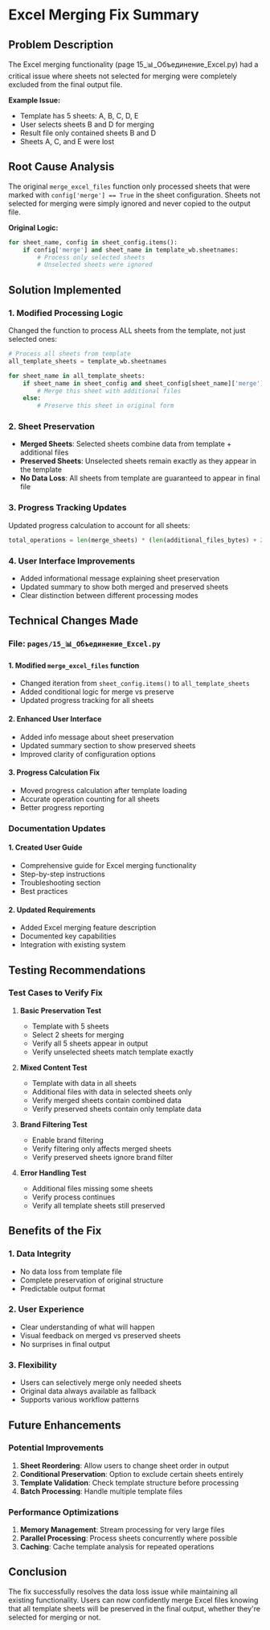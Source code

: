 # Excel Merging Fix Summary

## Problem Description
The Excel merging functionality (page 15_📊_Объединение_Excel.py) had a critical issue where sheets not selected for merging were completely excluded from the final output file. 

**Example Issue:**
- Template has 5 sheets: A, B, C, D, E
- User selects sheets B and D for merging
- Result file only contained sheets B and D
- Sheets A, C, and E were lost

## Root Cause Analysis
The original `merge_excel_files` function only processed sheets that were marked with `config['merge'] == True` in the sheet configuration. Sheets not selected for merging were simply ignored and never copied to the output file.

**Original Logic:**
```python
for sheet_name, config in sheet_config.items():
    if config['merge'] and sheet_name in template_wb.sheetnames:
        # Process only selected sheets
        # Unselected sheets were ignored
```

## Solution Implemented

### 1. Modified Processing Logic
Changed the function to process ALL sheets from the template, not just selected ones:

```python
# Process all sheets from template
all_template_sheets = template_wb.sheetnames

for sheet_name in all_template_sheets:
    if sheet_name in sheet_config and sheet_config[sheet_name]['merge']:
        # Merge this sheet with additional files
    else:
        # Preserve this sheet in original form
```

### 2. Sheet Preservation
- **Merged Sheets**: Selected sheets combine data from template + additional files
- **Preserved Sheets**: Unselected sheets remain exactly as they appear in the template
- **No Data Loss**: All sheets from template are guaranteed to appear in final file

### 3. Progress Tracking Updates
Updated progress calculation to account for all sheets:
```python
total_operations = len(merge_sheets) * (len(additional_files_bytes) + 2) + (len(all_template_sheets) - len(merge_sheets))
```

### 4. User Interface Improvements
- Added informational message explaining sheet preservation
- Updated summary to show both merged and preserved sheets
- Clear distinction between different processing modes

## Technical Changes Made

### File: `pages/15_📊_Объединение_Excel.py`

#### 1. Modified `merge_excel_files` function
- Changed iteration from `sheet_config.items()` to `all_template_sheets`
- Added conditional logic for merge vs preserve
- Updated progress tracking for all sheets

#### 2. Enhanced User Interface
- Added info message about sheet preservation
- Updated summary section to show preserved sheets
- Improved clarity of configuration options

#### 3. Progress Calculation Fix
- Moved progress calculation after template loading
- Accurate operation counting for all sheets
- Better progress reporting

### Documentation Updates

#### 1. Created User Guide
- Comprehensive guide for Excel merging functionality
- Step-by-step instructions
- Troubleshooting section
- Best practices

#### 2. Updated Requirements
- Added Excel merging feature description
- Documented key capabilities
- Integration with existing system

## Testing Recommendations

### Test Cases to Verify Fix

1. **Basic Preservation Test**
   - Template with 5 sheets
   - Select 2 sheets for merging
   - Verify all 5 sheets appear in output
   - Verify unselected sheets match template exactly

2. **Mixed Content Test**
   - Template with data in all sheets
   - Additional files with data in selected sheets only
   - Verify merged sheets contain combined data
   - Verify preserved sheets contain only template data

3. **Brand Filtering Test**
   - Enable brand filtering
   - Verify filtering only affects merged sheets
   - Verify preserved sheets ignore brand filter

4. **Error Handling Test**
   - Additional files missing some sheets
   - Verify process continues
   - Verify all template sheets still preserved

## Benefits of the Fix

### 1. Data Integrity
- No data loss from template file
- Complete preservation of original structure
- Predictable output format

### 2. User Experience
- Clear understanding of what will happen
- Visual feedback on merged vs preserved sheets
- No surprises in final output

### 3. Flexibility
- Users can selectively merge only needed sheets
- Original data always available as fallback
- Supports various workflow patterns

## Future Enhancements

### Potential Improvements
1. **Sheet Reordering**: Allow users to change sheet order in output
2. **Conditional Preservation**: Option to exclude certain sheets entirely
3. **Template Validation**: Check template structure before processing
4. **Batch Processing**: Handle multiple template files

### Performance Optimizations
1. **Memory Management**: Stream processing for very large files
2. **Parallel Processing**: Process sheets concurrently where possible
3. **Caching**: Cache template analysis for repeated operations

## Conclusion
The fix successfully resolves the data loss issue while maintaining all existing functionality. Users can now confidently merge Excel files knowing that all template sheets will be preserved in the final output, whether they're selected for merging or not.